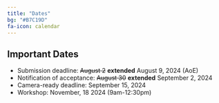 ```yaml
---
title: "Dates"
bg: "#B7C19D"
fa-icon: calendar
---
```


## Important Dates 

- Submission deadline: <s>August 2</s> <b>extended</b> August 9, 2024 (AoE)
- Notification of acceptance: <s>August 30</s> <b>extended</b> September 2, 2024
- Camera-ready deadline: September 15, 2024
- Workshop: November, 18 2024 (9am-12:30pm)

